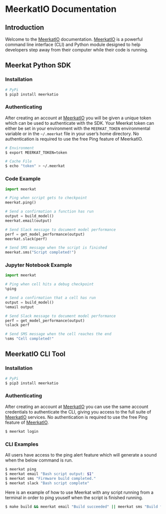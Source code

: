 # MeerkatIO Documentation

## Introduction

Welcome to the [MeerkatIO](https://www.meerkatio.com/)
 documentation. [MeerkatIO](https://www.meerkatio.com/) is a powerful command line interface (CLI) and Python module designed to help developers step away from their computer while their code is running.

## Meerkat Python SDK

### Installation

```bash
# PyPi
$ pip3 install meerkatio
```

### Authenticating

After creating an account at [MeerkatIO](http://meerkatio.com) you will be given a unique token which can be used to authenticate with the SDK. Your Meerkat token can either be set in your environment with the `MEERKAT_TOKEN` environmental variable or in the `~/.meerkat` file in your user’s home directory. No authentication is required to use the free Ping feature of MeerkatIO.

```bash
# Environment
$ export MEERKAT_TOKEN=token

# Cache File
$ echo "token" > ~/.meerkat
```

### Code Example

```python
import meerkat

# Ping when script gets to checkpoint
meerkat.ping()

# Send a confirmation a function has run
output = build_model()
meerkat.email(output)

# Send Slack message to document model performance
perf = get_model_performance(output)
meerkat.slack(perf)

# Send SMS message when the script is finished
meerkat.sms("Script completed!")
```

### Jupyter Notebook Example

```python
import meerkat

# Ping when cell hits a debug checkpoint
%ping

# Send a confirmation that a cell has run
output = build_model()
%email output

# Send Slack message to document model performance
perf = get_model_performance(output)
%slack perf

# Send SMS message when the cell reaches the end
%sms "Cell completed!"
```

## MeerkatIO CLI Tool

### Installation

```bash
# PyPi
$ pip3 install meerkatio
```

### Authenticating

After creating an account at [MeerkatIO](https://www.meerkatio.com/) you can use the same account credentials to authenticate the CLI, giving you access to the full suite of [MeerkatIO](https://www.meerkatio.com/) services. No authentication is required to use the free Ping feature of [MeerkatIO](https://www.meerkatio.com/).

```bash
$ meerkat login
```

### CLI Examples

All users have access to the ping alert feature which will generate a sound when the below command is run.

```bash
$ meerkat ping
$ meerkat email "Bash script output: $1"
$ meerkat sms "Firmware build completed."
$ meerkat slack "Bash script complete"
```

Here is an example of how to use Meerkat with any script running from a terminal in order to ping youself when the script is finished running.

```bash
$ make build && meerkat email "Build succeeded" || meerkat sms "Build failed"
```